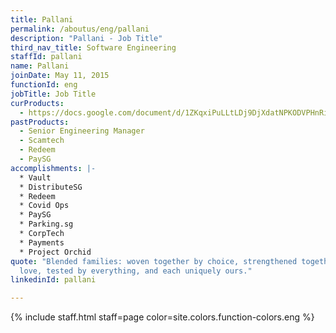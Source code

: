 ```yaml
---
title: Pallani
permalink: /aboutus/eng/pallani
description: "Pallani - Job Title"
third_nav_title: Software Engineering
staffId: pallani
name: Pallani
joinDate: May 11, 2015
functionId: eng
jobTitle: Job Title
curProducts:
  - https://docs.google.com/document/d/1ZKqxiPuLLtLDj9DjXdatNPKODVPHnRihdeBH7IdFIqA/edit
pastProducts:
  - Senior Engineering Manager
  - Scamtech
  - Redeem
  - PaySG
accomplishments: |-
  * Vault
  * DistributeSG
  * Redeem
  * Covid Ops
  * PaySG
  * Parking.sg
  * CorpTech
  * Payments
  * Project Orchid
quote: "Blended families: woven together by choice, strengthened together by
  love, tested by everything, and each uniquely ours."
linkedinId: pallani

---
```


{% include staff.html staff=page color=site.colors.function-colors.eng %}
